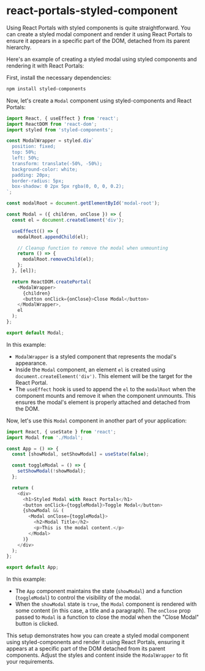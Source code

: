 # react-portals-styled-component

Using React Portals with styled components is quite straightforward. You can create a styled modal component and render it using React Portals to ensure it appears in a specific part of the DOM, detached from its parent hierarchy.

Here's an example of creating a styled modal using styled components and rendering it with React Portals:

First, install the necessary dependencies:

```bash
npm install styled-components
```

Now, let's create a `Modal` component using styled-components and React Portals:

```javascript
import React, { useEffect } from 'react';
import ReactDOM from 'react-dom';
import styled from 'styled-components';

const ModalWrapper = styled.div`
  position: fixed;
  top: 50%;
  left: 50%;
  transform: translate(-50%, -50%);
  background-color: white;
  padding: 20px;
  border-radius: 5px;
  box-shadow: 0 2px 5px rgba(0, 0, 0, 0.2);
`;

const modalRoot = document.getElementById('modal-root');

const Modal = ({ children, onClose }) => {
  const el = document.createElement('div');

  useEffect(() => {
    modalRoot.appendChild(el);

    // Cleanup function to remove the modal when unmounting
    return () => {
      modalRoot.removeChild(el);
    };
  }, [el]);

  return ReactDOM.createPortal(
    <ModalWrapper>
      {children}
      <button onClick={onClose}>Close Modal</button>
    </ModalWrapper>,
    el
  );
};

export default Modal;
```

In this example:

- `ModalWrapper` is a styled component that represents the modal's appearance.
- Inside the `Modal` component, an element `el` is created using `document.createElement('div')`. This element will be the target for the React Portal.
- The `useEffect` hook is used to append the `el` to the `modalRoot` when the component mounts and remove it when the component unmounts. This ensures the modal's element is properly attached and detached from the DOM.

Now, let's use this `Modal` component in another part of your application:

```javascript
import React, { useState } from 'react';
import Modal from './Modal';

const App = () => {
  const [showModal, setShowModal] = useState(false);

  const toggleModal = () => {
    setShowModal(!showModal);
  };

  return (
    <div>
      <h1>Styled Modal with React Portals</h1>
      <button onClick={toggleModal}>Toggle Modal</button>
      {showModal && (
        <Modal onClose={toggleModal}>
          <h2>Modal Title</h2>
          <p>This is the modal content.</p>
        </Modal>
      )}
    </div>
  );
};

export default App;
```

In this example:

- The `App` component maintains the state (`showModal`) and a function (`toggleModal`) to control the visibility of the modal.
- When the `showModal` state is `true`, the `Modal` component is rendered with some content (in this case, a title and a paragraph). The `onClose` prop passed to `Modal` is a function to close the modal when the "Close Modal" button is clicked.

This setup demonstrates how you can create a styled modal component using styled-components and render it using React Portals, ensuring it appears at a specific part of the DOM detached from its parent components. Adjust the styles and content inside the `ModalWrapper` to fit your requirements.

